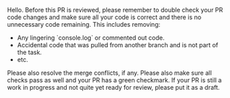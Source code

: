 <!-- prettier-ignore-start -->
Hello. Before this PR is reviewed, please remember to double check your PR code changes and make sure all your code is correct and there is no unnecessary code remaining. This includes removing:

- Any lingering \`console.log\` or commented out code.
- Accidental code that was pulled from another branch and is not part of the task.
- etc.

Please also resolve the merge conflicts, if any. Please also make sure all checks pass as well and your PR has a green checkmark. If your PR is still a work in progress and not quite yet ready for review, please put it as a draft.
<!-- prettier-ignore-end -->
